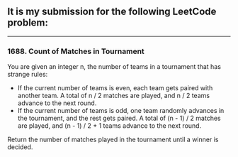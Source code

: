 ## It is my submission for the following LeetCode problem:

---

### 1688. Count of Matches in Tournament

You are given an integer n, the number of teams in a tournament that has strange rules:

* If the current number of teams is even, each team gets paired with another team. A total of n / 2 matches are played, and n / 2 teams advance to the next round.
* If the current number of teams is odd, one team randomly advances in the tournament, and the rest gets paired. A total of (n - 1) / 2 matches are played, and (n - 1) / 2 + 1 teams advance to the next round.

Return the number of matches played in the tournament until a winner is decided.
